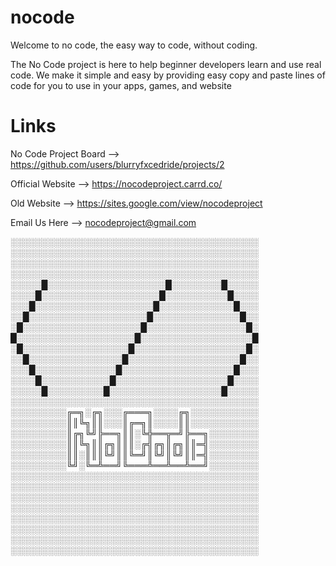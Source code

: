 # nocode
Welcome to no code, the easy way to code, without coding.

The No Code project is here to help beginner developers learn and use real code. 
We make it simple and easy by providing easy copy and paste lines of code for you to use in your apps, games, and website


# Links

No Code Project Board --> https://github.com/users/blurryfxcedride/projects/2

Official Website --> https://nocodeproject.carrd.co/

Old Website --> https://sites.google.com/view/nocodeproject

Email Us Here --> nocodeproject@gmail.com

░░░░░░░░░░░░░░░░░░░░░░░░░░░░░░░░░░░░░░░░
░░░░░░░░░░░░░░░░░░░░░░░░░░░░░░░░░░░░░░░░
░░░░░░░░░░░░░░░░░░░░░░░░░░░░░░░░░░░░░░░░
░░░░░░░░░░░░░░░░░░░░░░░░░░░░░░░░░░░░░░░░
░░░░░█░░░░░░░░░░░░░░░░░░░█░░░░░░░░█░░░░░
░░░░█░░░░░░░░░░░░░░░░░░░█░░░░░░░░░░█░░░░
░░░█░░░░░░░░░░░░░░░░░░░█░░░░░░░░░░░░█░░░
░░█░░░░░░░░░░░░░░░░░░░█░░░░░░░░░░░░░░█░░
░█░░░░░░░░░░░░░░░░░░░█░░░░░░░░░░░░░░░░█░
█░░░░░░░░░░░░░░░░░░░█░░░░░░░░░░░░░░░░░░█
░█░░░░░░░░░░░░░░░░░█░░░░░░░░░░░░░░░░░░█░
░░█░░░░░░░░░░░░░░░█░░░░░░░░░░░░░░░░░░█░░
░░░█░░░░░░░░░░░░░█░░░░░░░░░░░░░░░░░░█░░░
░░░░█░░░░░░░░░░░█░░░░░░░░░░░░░░░░░░█░░░░
░░░░░█░░░░░░░░░█░░░░░░░░░░░░░░░░░░█░░░░░
░░░░░░░░░░░░░░░░░░░░░░░░░░░░░░░░░░░░░░░░
░░░░░░░░░╔═╗░╔╗░░░╔═══╗░░░░╔╗░░░░░░░░░░░
░░░░░░░░░║║╚╗║║░░░║╔═╗║░░░░║║░░░░░░░░░░░
░░░░░░░░░║╔╗╚╝╠══╗║║░╚╬══╦═╝╠══╗░░░░░░░░
░░░░░░░░░║║╚╗║║╔╗║║║░╔╣╔╗║╔╗║║═╣░░░░░░░░
░░░░░░░░░║║░║║║╚╝║║╚═╝║╚╝║╚╝║║═╣░░░░░░░░
░░░░░░░░░╚╝░╚═╩══╝╚═══╩══╩══╩══╝░░░░░░░░
░░░░░░░░░░░░░░░░░░░░░░░░░░░░░░░░░░░░░░░░
░░░░░░░░░░░░░░░░░░░░░░░░░░░░░░░░░░░░░░░░
░░░░░░░░░░░░░░░░░░░░░░░░░░░░░░░░░░░░░░░░
░░░░░░░░░░░░░░░░░░░░░░░░░░░░░░░░░░░░░░░░
░░░░░░░░░░░░░░░░░░░░░░░░░░░░░░░░░░░░░░░░
░░░░░░░░░░░░░░░░░░░░░░░░░░░░░░░░░░░░░░░░
░░░░░░░░░░░░░░░░░░░░░░░░░░░░░░░░░░░░░░░░
░░░░░░░░░░░░░░░░░░░░░░░░░░░░░░░░░░░░░░░░
